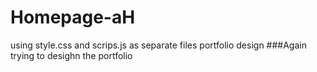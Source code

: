 # Homepage-aH
using style.css and scrips.js as separate files
portfolio design 
 ###Again trying to desighn the portfolio
